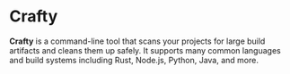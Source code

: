 # Crafty

**Crafty** is a command-line tool that scans your projects for large build
artifacts and cleans them up safely. It supports many common languages and build
systems including Rust, Node.js, Python, Java, and more.
